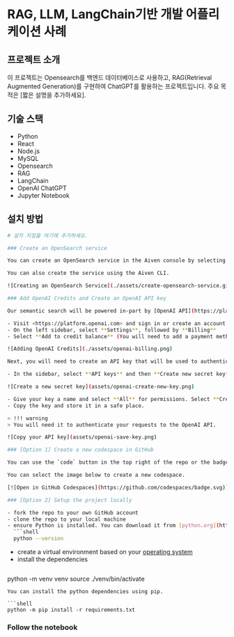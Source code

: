 # RAG, LLM, LangChain기반 개발 어플리케이션 사례 



## 프로젝트 소개

이 프로젝트는 Opensearch를 백엔드 데이터베이스로 사용하고, RAG(Retrieval Augmented Generation)를 구현하여 ChatGPT를 활용하는 프로젝트입니다. 주요 목적은 [짧은 설명을 추가하세요].

## 기술 스택

- Python
- React
- Node.js
- MySQL
- Opensearch
- RAG
- LangChain
- OpenAI ChatGPT
- Jupyter Notebook

## 설치 방법

```bash
# 설치 지침을 여기에 추가하세요.

### Create an OpenSearch service

You can create an OpenSearch service in the Aiven console by selecting the OpenSearch service. You can choose the cloud provider and region you want to deploy the service in.

You can also create the service using the Aiven CLI.

![Creating an OpenSearch Service](./assets/create-opensearch-service.gif)

### Add OpenAI Credits and Create an OpenAI API key

Our semantic search will be powered in-part by [OpenAI API](https://platform.openai.com/docs/oerview). In order to use the API, you will need to create an API key and purchase credits.

- Visit <https://platform.openai.com> and sign in or create an account
- On the left sidebar, select **Settings**, followed by **Billing**
- Select **Add to credit balance** (You will need to add a payment method)

![Adding OpenAI Credits](./assets/openai-billing.png)

Next, you will need to create an API key that will be used to authenticate your requests to the OpenAI API.

- In the sidebar, select **API keys** and then **Create new secret key**

![Create a new secret key](assets/openai-create-new-key.png)

- Give your key a name and select **All** for permissions. Select **Create secret key**
- Copy the key and store it in a safe place.

> !!! warning
> You will need it to authenticate your requests to the OpenAI API.

![Copy your API key](assets/openai-save-key.png)

### [Option 1] Create a new codespace in GitHub

You can use the `code` button in the top right of the repo or the badge at the top of the readme to create a new codespace in GitHub. This will create a new environment with all the required dependencies to run the notebook.

You can select the image below to create a new codespace.

[![Open in GitHub Codespaces](https://github.com/codespaces/badge.svg)](https://codespaces.new/aiven-labs/Opensearch-OpenAI-RAG-Pattern-with-Python)

### [Option 2] Setup the project locally

- fork the repo to your own GitHub account
- clone the repo to your local machine
- ensure Python is installed. You can download it from [python.org](https://www.python.org/downloads/) or use a package manager like [Homebrew](https://brew.sh/) on macOS, the Window Store on Windows, or your package manager of choice on Linux.
  ```shell
  python --version
  ```
- create a virtual environment based on your [operating system](https://docs.python.org/3/library/venv.html)
- install the dependencies
  ```shell
python -m venv venv
source ./venv/bin/activate
  ```
  You can install the python dependencies using pip.

  ```shell
  python -m pip install -r requirements.txt
  ```

### Follow the notebook
